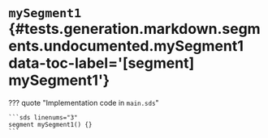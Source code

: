 [//]: # (DO NOT EDIT THIS FILE DIRECTLY. Instead, edit the corresponding stub file and execute `npm run docs:api`.)

# <code class="doc-symbol doc-symbol-segment"></code> `mySegment1` {#tests.generation.markdown.segments.undocumented.mySegment1 data-toc-label='[segment] mySegment1'}

??? quote "Implementation code in `main.sds`"

    ```sds linenums="3"
    segment mySegment1() {}
    ```
